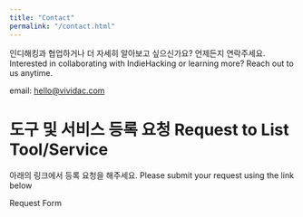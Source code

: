 ```yaml
---
title: "Contact"
permalink: "/contact.html"
---
```

인디해킹과 협업하거나 더 자세히 알아보고 싶으신가요? 언제든지 연락주세요.
Interested in collaborating with IndieHacking or learning more? Reach out to us anytime.

email: hello@vividac.com

# 도구 및 서비스 등록 요청 Request to List Tool/Service
아래의 링크에서 등록 요청을 해주세요. Please submit your request using the link below

Request Form

